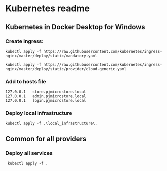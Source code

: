 # Kubernetes readme

## Kubernetes in Docker Desktop for Windows

### Create ingress:

```kubectl apply -f https://raw.githubusercontent.com/kubernetes/ingress-nginx/master/deploy/static/mandatory.yaml```

```kubectl apply -f https://raw.githubusercontent.com/kubernetes/ingress-nginx/master/deploy/static/provider/cloud-generic.yaml```

### Add to hosts file

```
127.0.0.1 	store.pjmicrostore.local
127.0.0.1   admin.pjmicrostore.local
127.0.0.1   login.pjmicrostore.local
```

### Deploy local infrastructure

```kubectl apply -f .\local_infrastructure\.```

## Common for all providers

### Deploy all services

``` kubectl apply -f .```